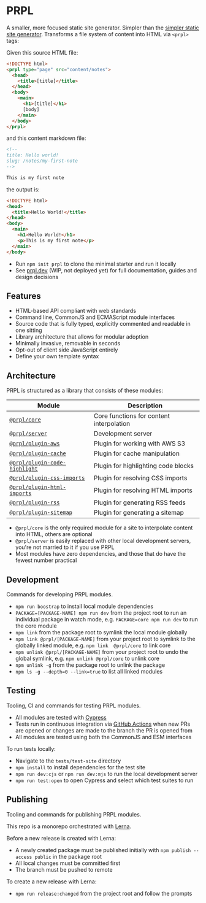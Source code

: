 # PRPL

A smaller, more focused static site generator. Simpler than the [simpler static site generator](https://github.com/11ty/eleventy). Transforms a file system of content into HTML via `<prpl>` tags:

Given this source HTML file:

```html
<!DOCTYPE html>
<prpl type="page" src="content/notes">
  <head>
    <title>[title]</title>
  </head>
  <body>
    <main>
      <h1>[title]</h1>
      [body]
    </main>
  </body>
</prpl>
```

and this content markdown file:

```markdown
<!--
title: Hello world!
slug: /notes/my-first-note
-->

This is my first note
```

the output is:

```html
<!DOCTYPE html>
<head>
  <title>Hello World!</title>
</head>
<body>
  <main>
    <h1>Hello World!</h1>
    <p>This is my first note</p>
  </main>
</body>
```

- Run `npm init prpl` to clone the minimal starter and run it locally
- See [prpl.dev](https://prpl.dev) (WIP, not deployed yet) for full documentation, guides and design decisions

## Features

- HTML-based API compliant with web standards
- Command line, CommonJS and ECMAScript module interfaces
- Source code that is fully typed, explicitly commented and readable in one sitting 
- Library architecture that allows for modular adoption
- Minimally invasive, removable in seconds
- Opt-out of client side JavaScript entirely
- Define your own template syntax

## Architecture

PRPL is structured as a library that consists of these modules:

| Module | Description |
| --- | --- |
| [`@prpl/core`](packages/core/README.md) | Core functions for content interpolation |
| [`@prpl/server`](packages/server/README.md) | Development server |
| [`@prpl/plugin-aws`](packages/plugin-aws/README.md) | Plugin for working with AWS S3 |
| [`@prpl/plugin-cache`](packages/plugin-cache/README.md) | Plugin for cache manipulation |
| [`@prpl/plugin-code-highlight`](packages/plugin-code-highlight/README.md) | Plugin for highlighting code blocks |
| [`@prpl/plugin-css-imports`](packages/plugin-css-imports/README.md) | Plugin for resolving CSS imports |
| [`@prpl/plugin-html-imports`](packages/plugin-html-imports/README.md) | Plugin for resolving HTML imports |
| [`@prpl/plugin-rss`](packages/plugin-rss/README.md) | Plugin for generating RSS feeds |
| [`@prpl/plugin-sitemap`](packages/plugin-sitemap/README.md) | Plugin for generating a sitemap |

- `@prpl/core` is the only required module for a site to interpolate content into HTML, others are optional
- `@prpl/server` is easily replaced with other local development servers, you're not married to it if you use PRPL
- Most modules have zero dependencies, and those that do have the fewest number practical

## Development

Commands for developing PRPL modules.

- `npm run boostrap` to install local module dependencies
- `PACKAGE=[PACKAGE-NAME] npm run dev` from the project root to run an individual package in watch mode, e.g. 
  `PACKAGE=core npm run dev` to run the core module
- `npm link` from the package root to symlink the local module globally
- `npm link @prpl/[PACKAGE-NAME]` from your project root to symlink to the globally linked module, e.g. `npm link 
  @prpl/core` to link core
- `npm unlink @prpl/[PACKAGE-NAME]` from your project root to undo the global symlink, e.g. `npm unlink @prpl/core` 
  to unlink core
- `npm unlink -g` from the package root to unlink the package
- `npm ls -g --depth=0 --link=true` to list all linked modules

## Testing

Tooling, CI and commands for testing PRPL modules.

- All modules are tested with [Cypress](https://www.cypress.io)
- Tests run in continuous integration via [GitHub Actions](https://github.com/features/actions) when new PRs are 
  opened or changes are made to the branch the PR is opened from
- All modules are tested using both the CommonJS and ESM interfaces

To run tests locally:

- Navigate to the `tests/test-site` directory
- `npm install` to install dependencies for the test site
- `npm run dev:cjs` or `npm run dev:mjs` to run the local development server
- `npm run test:open` to open Cypress and select which test suites to run

## Publishing

Tooling and commands for publishing PRPL modules.

This repo is a monorepo orchestrated with [Lerna](https://lerna.js.org).

Before a new release is created with Lerna:

- A newly created package must be published initially with `npm publish --access public` in the package root
- All local changes must be committed first
- The branch must be pushed to remote

To create a new release with Lerna:

- `npm run release:changed` from the project root and follow the prompts